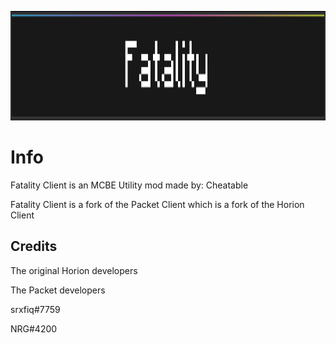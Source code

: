<p align="center">
	<img width="755" height="175" src="assets/images/Text.png">
</p>

# Info
Fatality Client is an MCBE Utility mod made by: Cheatable

Fatality Client is a fork of the Packet Client which is a fork of the Horion Client


## Credits

The original Horion developers

The Packet developers

srxfiq#7759

NRG#4200
